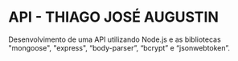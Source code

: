 # API - THIAGO JOSÉ AUGUSTIN
Desenvolvimento de uma API utilizando Node.js e as bibliotecas "mongoose", "express", “body-parser”, “bcrypt” e “jsonwebtoken”.
